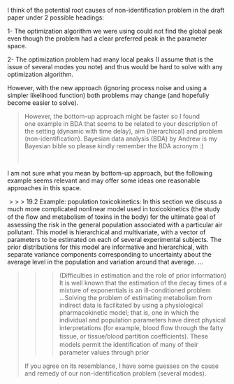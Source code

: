 I think of the potential root causes of non-identification problem in the draft paper under 2 possible headings:

1- The optimization algorithm we were using could not find the global peak even though the problem had a clear preferred peak in the parameter space.

2- The optimization problem had many local peaks (I assume that is the issue of several modes you note) and thus would be hard to solve with any optimization algorithm.

However, with the new approach (ignoring process noise and using a simpler likelihood function) both problems may change (and hopefully become easier to solve).


>   
> However, the bottom-up approach might be faster so I found one example in BDA that seems to be related to your description of the setting (dynamic with time delay), aim (hierarchical) and problem (non-identification). Bayesian data analysis (BDA) by Andrew is my Bayesian bible so please kindly remember the BDA acronym :) 
> 
> 

I am not sure what you mean by bottom-up approach, but the following example seems relevant and may offer some ideas one reasonable approaches in this space.

 > > > 19.2 Example: population toxicokinetics: In this section we discuss a much more complicated nonlinear model used in toxicokinetics (the study of the ﬂow and metabolism of toxins in the body) for the ultimate goal of assessing the risk in the general population associated with a particular air pollutant. This model is hierarchical and multivariate, with a vector of parameters to be estimated on each of several experimental subjects. The prior distributions for this model are informative and hierarchical, with separate variance components corresponding to uncertainty about the average level in the population and variation around that average. ...
> > 
> >   
> > 
> > > (Difficulties in estimation and the role of prior information) It is well known that the estimation of the decay times of a mixture of exponentials is an ill-conditioned problem ...Solving the problem of estimating metabolism from indirect data is facilitated by using a physiological pharmacokinetic model; that is, one in which the individual and population parameters have direct physical interpretations (for example, blood ﬂow through the fatty tissue, or tissue/blood partition coeﬃcients). These models permit the identiﬁcation of many of their parameter values through prior
> 
> If you agree on its resemblance, I have some guesses on the cause and remedy of our non-identification problem (several modes).  
> 
>

